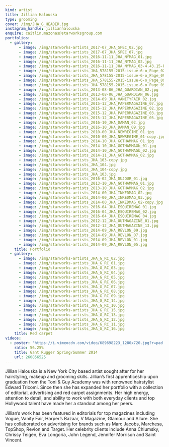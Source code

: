 ```yaml
---
kind: artist
title: Jillian Halouska
type: grooming
cover: /img/JHA_G_HEADER.jpg
instagram_handle: jillianhalouska
enquire: caitlin.mazonas@starworksgroup.com
portfolios:
  - gallery:
      - image: /img/starworks-artists_2017-07_JHA_SPEC_02.jpg
      - image: /img/starworks-artists_2017-07_JHA_SPEC_07.jpg
      - image: /img/starworks-artists_2016-11-11_JHA_NYMAG_01.jpg
      - image: /img/starworks-artists_2016-11-11_JHA_NYMAG_02.jpg
      - image: /img/starworks-artists_2016-11-11_JHA_NYMAG_03-4.43.15-PM.jpg
      - image: /img/starworks-artists_JHA_578155-2015-issue-6-o_Page_020-1.jpg
      - image: /img/starworks-artists_JHA_578155-2015-issue-6-o_Page_097.jpg
      - image: /img/starworks-artists_JHA_578155-2015-issue-6-o_Page_092.jpg
      - image: /img/starworks-artists_JHA_578155-2015-issue-6-o_Page_098.jpg
      - image: /img/starworks-artists_2013-08-06_JHA_GUARDIAN_02.jpg
      - image: /img/starworks-artists_2013-08-06_JHA_GUARDIAN_06.jpg
      - image: /img/starworks-artists_2014-09_JHA_VANITYFAIR_02.jpg
      - image: /img/starworks-artists_2015-12_JHA_PAPERMAGAZINE_07.jpg
      - image: /img/starworks-artists_2015-12_JHA_PAPERMAGAZINE_02.jpg
      - image: /img/starworks-artists_2015-12_JHA_PAPERMAGAZINE_03.jpg
      - image: /img/starworks-artists_2015-12_JHA_PAPERMAGAZINE_05.jpg
      - image: /img/starworks-artists_2016-10_JHA_DAMAN_02.jpg
      - image: /img/starworks-artists_2016-10_JHA_DAMAN_09.jpg
      - image: /img/starworks-artists_2010-00_JHA_NEWREGIME_01.jpg
      - image: /img/starworks-artists_2010-00_JHA_NEWREGIME_01-copy.jpg
      - image: /img/starworks-artists_2014-10_JHA_GOTHAMMAG_01.jpg
      - image: /img/starworks-artists_2014-10_JHA_GOTHAMMAGb_01.jpg
      - image: /img/starworks-artists_2014-10_JHA_GOTHAMMAGb_02.jpg
      - image: /img/starworks-artists_2014-11_JHA_GOTHAMMAG_02.jpg
      - image: /img/starworks-artists_JHA_103-copy.jpg
      - image: /img/starworks-artists_JHA_104.jpg
      - image: /img/starworks-artists_JHA_104-copy.jpg
      - image: /img/starworks-artists_JHA_103.jpg
      - image: /img/starworks-artists_2016-02_JHA_DUJOUR_01.jpg
      - image: /img/starworks-artists_2013-10_JHA_GOTHAMMAG_01.jpg
      - image: /img/starworks-artists_2013-10_JHA_GOTHAMMAG_02.jpg
      - image: /img/starworks-artists_2014-00_JHA_INKEDMAG_02.jpg
      - image: /img/starworks-artists_2014-00_JHA_INKEDMAG_03.jpg
      - image: /img/starworks-artists_2014-00_JHA_INKEDMAG_02-copy.jpg
      - image: /img/starworks-artists_2016-04_JHA_ESQUIREMAG_01.jpg
      - image: /img/starworks-artists_2016-04_JHA_ESQUIREMAG_02.jpg
      - image: /img/starworks-artists_2016-04_JHA_ESQUIREMAG_04.jpg
      - image: /img/starworks-artists_2012-12_JHA_OUTMAGAZINE_01.jpg
      - image: /img/starworks-artists_2012-12_JHA_OUTMAGAZINE_13.jpg
      - image: /img/starworks-artists_2014-09_JHA_REVLON_09.jpg
      - image: /img/starworks-artists_2014-09_JHA_REVLON_07.jpg
      - image: /img/starworks-artists_2014-09_JHA_REVLON_01.jpg
      - image: /img/starworks-artists_2014-09_JHA_REVLON_05.jpg
    title: Portfolio
  - gallery:
      - image: /img/starworks-artists_JHA_G_RC_02.jpg
      - image: /img/starworks-artists_JHA_G_RC_01.jpg
      - image: /img/starworks-artists_JHA_G_RC_03.jpg
      - image: /img/starworks-artists_JHA_G_RC_04.jpg
      - image: /img/starworks-artists_JHA_G_RC_05.jpg
      - image: /img/starworks-artists_JHA_G_RC_06.jpg
      - image: /img/starworks-artists_JHA_G_RC_07.jpg
      - image: /img/starworks-artists_JHA_G_RC_08.jpg
      - image: /img/starworks-artists_JHA_G_RC_09.jpg
      - image: /img/starworks-artists_JHA_G_RC_14.jpg
      - image: /img/starworks-artists_JHA_G_RC_10.jpg
      - image: /img/starworks-artists_JHA_G_RC_15.jpg
      - image: /img/starworks-artists_JHA_G_RC_13.jpg
      - image: /img/starworks-artists_JHA_G_RC_12.jpg
      - image: /img/starworks-artists_JHA_G_RC_11.jpg
      - image: /img/starworks-artists_JHA_G_RC_16.jpg
    title: Red carpet
videos:
  - poster: 'https://i.vimeocdn.com/video/689698223_1280x720.jpg?r=pad'
    ratio: 56.25%
    title: Gant Rugger Spring/Summer 2014
    url: 260856525
---
```

Jillian Halouska is a New York City based artist sought after for her hairstyling, makeup and grooming skills. Jillian’s first apprenticeship upon graduation from the Toni & Guy Academy was with renowned hairstylist Edward Tricomi. Since then she has expanded her portfolio with a collection of editorial, advertising and red carpet assignments. Her high energy, attention to detail, and ability to work with both everyday clients and top Hollywood talent have made her a standout among her peers.

Jillian’s work has been featured in editorials for top magazines including Vogue, Vanity Fair, Harper’s Bazaar, V Magazine, Glamour and Allure. She has collaborated on advertising for brands such as Marc Jacobs, Marchesa, TopShop, Revlon and Target. Her celebrity clients include Anna Chlumsky, Chrissy Teigen, Eva Longoria, John Legend, Jennifer Morrison and Saint Vincent.
